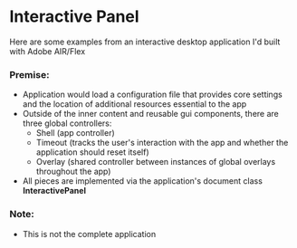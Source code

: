 # Interactive Panel
Here are some examples from an interactive desktop application I'd built with Adobe AIR/Flex

### Premise:
* Application would load a configuration file that provides core settings and the location of additional resources essential to the app
* Outside of the inner content and reusable gui components, there are three global controllers:
  * Shell (app controller)
  * Timeout (tracks the user's interaction with the app and whether the application should reset itself)
  * Overlay (shared controller between instances of global overlays throughout the app)
* All pieces are implemented via the application's document class __InteractivePanel__

### Note:
* This is not the complete application
